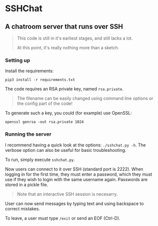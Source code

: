 # SSHChat
## A chatroom server that runs over SSH

> This code is still in it's earliest stages, and still lacks a lot.
> 
>  At this point, it's really nothing more than a sketch.

### Setting up
Install the requirements:

```pip3 install -r requirements.txt```

The code requires an RSA private key, named `rsa.private`.
> The filename can be easily changed using command line options or the config part of the code!

To generate such a key, you could (for example) use OpenSSL:

```openssl genrsa -out rsa.private 1024```

### Running the server
I recommend having a quick look at the options: `./sshchat.py -h`. The verbose option can also be useful for basic troubleshooting.

To run, simply execute `sshchat.py`.

Now users can connect to it over SSH (standard port is 2222). When logging in for the first time, they must enter a password, which they must use if they wish to login with the same username again. Passwords are stored in a pickle file.
> Note that an interactive SSH session is necesarry.

User can now send messages by typing text and using backspace to correct mistakes.

To leave, a user must type `/exit` or send an EOF (Ctrl-D).
